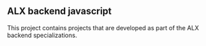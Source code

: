 ## ALX backend javascript
This project contains projects that are developed as part of the ALX backend specializations.
